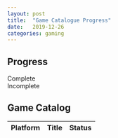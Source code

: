 ```yaml
---
layout: post
title:  "Game Catalogue Progress"
date:   2019-12-26
categories: gaming
---
```


<script>

$.getJSON("https://harnasch.com/assets/data/gamecatalog.json", function(json) {
    var counts = {};
    var total = json.length;
    for (var i = 0; i < json.length; i++) {
        var val = json[i].Status;
        counts[val] = counts[val] ? counts[val] + 1 : 1;
    }

    console.log(counts);
    
    var c = (counts['Complete']/total)*100;
    var p = (counts['In Progress']/total)*100;
    var i = ((counts['Incomplete'] + counts['UNK'])/total)*100;
    var d = (counts['Deprecated']/total)*100;

    $('#complete').css('width', c + '%');
    $('#progress').css('width', p + '%');
    $('#incomplete').css('width', i + '%');
    $('#deprecated').css('width', d + '%');

    $('#table').bootstrapTable({
        data: json
    });
});

</script>

## Progress

<div class="progress">
    <div id="complete" class="progress-bar progress-bar-success" role="progressbar">
        Complete
    </div>
    <div id="progress" class="progress-bar progress-bar-warning" role="progressbar">
    </div>
    <div id="incomplete" class="progress-bar progress-bar-danger" role="progressbar">
        Incomplete
    </div>
    <div id="deprecated" class="progress-bar progress-bar-info" role="progressbar">
    </div>
</div>

## Game Catalog

<script src="https://unpkg.com/bootstrap-table@1.15.5/dist/bootstrap-table.min.js"></script>
<link href="https://unpkg.com/bootstrap-table@1.15.5/dist/bootstrap-table.min.css" rel="stylesheet">

<table
        id="table"
        data-toggle="table"
        data-toolbar=".toolbar"
        data-sortable="true"
        data-height="500">
    <thead>
    <tr>
        <th data-field="Platform" data-sortable="true">Platform</th>
        <th data-field="Title" data-sortable="true">Title</th>
        <th data-field="Status" data-sortable="true">Status</th>
    </tr>
    </thead>
</table>

<script>
  $(function() {
    $('#sortable').change(function () {
      $('#table').bootstrapTable('refreshOptions', {
        sortable: $('#sortable').prop('checked')
      })
    })
  })
</script>